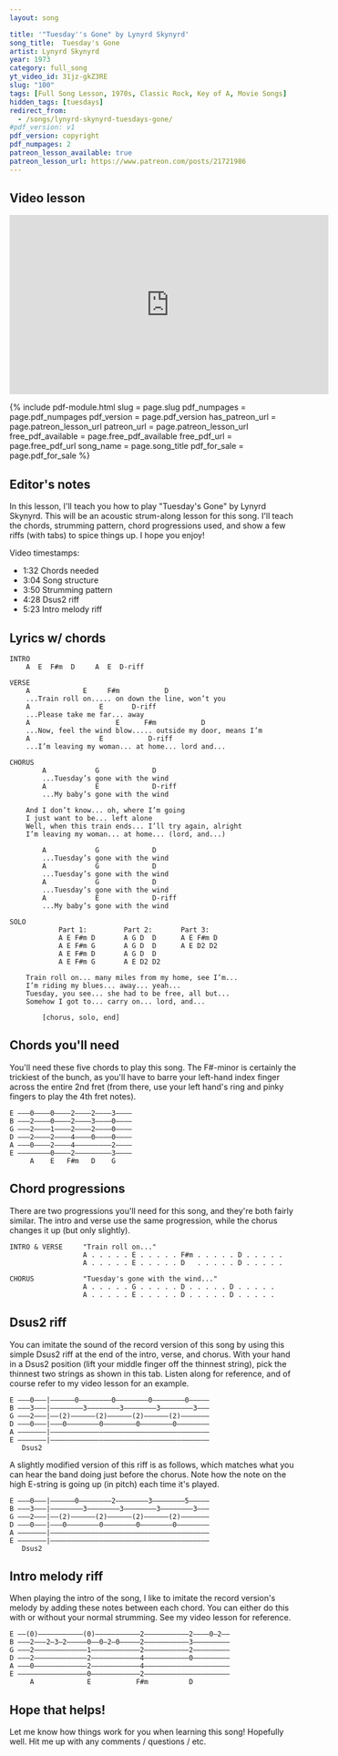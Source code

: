 ```yaml
---
layout: song

title: '"Tuesday''s Gone" by Lynyrd Skynyrd'
song_title:  Tuesday's Gone
artist: Lynyrd Skynyrd
year: 1973
category: full_song
yt_video_id: 31jz-gkZ3RE
slug: "100"
tags: [Full Song Lesson, 1970s, Classic Rock, Key of A, Movie Songs]
hidden_tags: [tuesdays]
redirect_from:
  - /songs/lynyrd-skynyrd-tuesdays-gone/
#pdf_version: v1
pdf_version: copyright
pdf_numpages: 2
patreon_lesson_available: true
patreon_lesson_url: https://www.patreon.com/posts/21721986
---
```


## Video lesson

<iframe width="560" height="315" src="https://www.youtube.com/embed/31jz-gkZ3RE?showinfo=0" frameborder="0" allowfullscreen></iframe>

{% include pdf-module.html slug = page.slug pdf_numpages = page.pdf_numpages pdf_version = page.pdf_version has_patreon_url = page.patreon_lesson_url patreon_url = page.patreon_lesson_url free_pdf_available = page.free_pdf_available free_pdf_url = page.free_pdf_url song_name = page.song_title pdf_for_sale = page.pdf_for_sale %}

## Editor's notes

In this lesson, I'll teach you how to play "Tuesday's Gone" by Lynyrd Skynyrd. This will be an acoustic strum-along lesson for this song. I'll teach the chords, strumming pattern, chord progressions used, and show a few riffs (with tabs) to spice things up. I hope you enjoy!

Video timestamps:

- 1:32 Chords needed
- 3:04 Song structure
- 3:50 Strumming pattern
- 4:28 Dsus2 riff
- 5:23 Intro melody riff


## Lyrics w/ chords

    INTRO
        A  E  F#m  D     A  E  D-riff

    VERSE
        A             E     F#m           D
        ...Train roll on..... on down the line, won’t you
        A                 E       D-riff
        ...Please take me far... away
        A                     E      F#m           D
        ...Now, feel the wind blow..... outside my door, means I’m
        A                 E           D-riff
        ...I’m leaving my woman... at home... lord and...

    CHORUS
            A            G             D
            ...Tuesday’s gone with the wind
            A            E             D-riff
            ...My baby’s gone with the wind

        And I don’t know... oh, where I’m going
        I just want to be... left alone
        Well, when this train ends... I’ll try again, alright
        I’m leaving my woman... at home... (lord, and...)

            A            G             D
            ...Tuesday’s gone with the wind
            A            G             D
            ...Tuesday’s gone with the wind
            A            G             D
            ...Tuesday’s gone with the wind
            A            E             D-riff
            ...My baby’s gone with the wind

    SOLO
                Part 1:         Part 2:       Part 3:
                A E F#m D       A G D  D      A E F#m D
                A E F#m G       A G D  D      A E D2 D2
                A E F#m D       A G D  D      
                A E F#m G       A E D2 D2

        Train roll on... many miles from my home, see I’m...
        I’m riding my blues... away... yeah...
        Tuesday, you see... she had to be free, all but...
        Somehow I got to... carry on... lord, and...

            [chorus, solo, end]

## Chords you'll need

You'll need these five chords to play this song. The F#-minor is certainly the trickiest of the bunch, as you'll have to barre your left-hand index finger across the entire 2nd fret (from there, use your left hand's ring and pinky fingers to play the 4th fret notes).

    E –––0––––0––––2––––2––––3––––
    B –––2––––0––––2––––3––––0––––
    G –––2––––1––––2––––2––––0––––
    D –––2––––2––––4––––0––––0––––
    A –––0––––2––––4–––––––––2––––
    E ––––––––0––––2–––––––––3––––
         A    E   F#m   D    G

## Chord progressions

There are two progressions you'll need for this song, and they're both fairly similar. The intro and verse use the same progression, while the chorus changes it up (but only slightly).

    INTRO & VERSE     "Train roll on..."
                      A . . . . . E . . . . . F#m . . . . . D . . . . .
                      A . . . . . E . . . . . D   . . . . . D . . . . .

    CHORUS            "Tuesday's gone with the wind..."
                      A . . . . . G . . . . . D . . . . . D . . . . .
                      A . . . . . E . . . . . D . . . . . D . . . . .

## Dsus2 riff

You can imitate the sound of the record version of this song by using this simple Dsus2 riff at the end of the intro, verse, and chorus. With your hand in a Dsus2 position (lift your middle finger off the thinnest string), pick the thinnest two strings as shown in this tab. Listen along for reference, and of course refer to my video lesson for an example.

    E –––0–––|––––––0––––––––0––––––––0––––––––0–––––
    B –––3–––|––––––––3––––––––3––––––––3––––––––3–––
    G –––2–––|––(2)––––––(2)––––––(2)––––––(2)–––––––
    D –––0–––|–––0––––––––0––––––––0––––––––0––––––––
    A –––––––|–––––––––––––––––––––––––––––––––––––––
    E –––––––|–––––––––––––––––––––––––––––––––––––––
       Dsus2

A slightly modified version of this riff is as follows, which matches what you can hear the band doing just before the chorus. Note how the note on the high E-string is going up (in pitch) each time it's played.

    E –––0–––|––––––0––––––––2––––––––3––––––––5–––––
    B –––3–––|––––––––3––––––––3––––––––3––––––––3–––
    G –––2–––|––(2)––––––(2)––––––(2)––––––(2)–––––––
    D –––0–––|–––0––––––––0––––––––0––––––––0––––––––
    A –––––––|–––––––––––––––––––––––––––––––––––––––
    E –––––––|–––––––––––––––––––––––––––––––––––––––
       Dsus2

## Intro melody riff

When playing the intro of the song, I like to imitate the record version's melody by adding these notes between each chord. You can either do this with or without your normal strumming. See my video lesson for reference.

    E ––(0)–––––––––––(0)–––––––––––2–––––––––––2––––0–2––
    B –––2–––2–3–2–––––0––0–2–0–––––2–––––––––––3–––––––––
    G –––2–––––––––––––1––––––––––––2–––––––––––2–––––––––
    D –––2–––––––––––––2––––––––––––4–––––––––––0–––––––––
    A –––0–––––––––––––2––––––––––––4–––––––––––––––––––––
    E –––––––––––––––––0––––––––––––2–––––––––––––––––––––
         A             E           F#m          D

## Hope that helps!

Let me know how things work for you when learning this song! Hopefully well. Hit me up with any comments / questions / etc.
